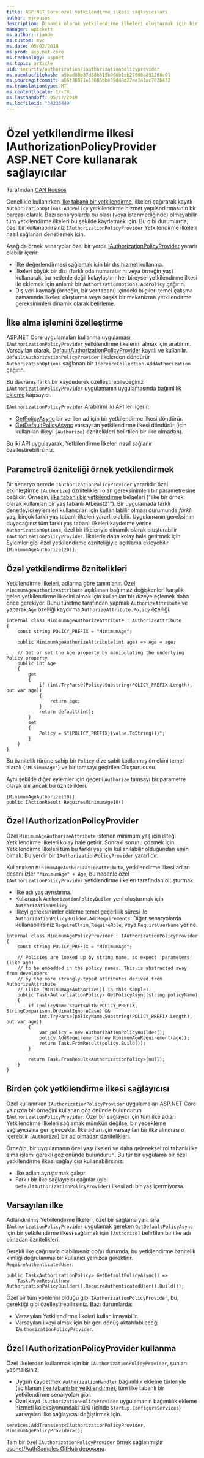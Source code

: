 ```yaml
---
title: ASP.NET Core özel yetkilendirme ilkesi sağlayıcıları
author: mjrousos
description: Dinamik olarak yetkilendirme ilkeleri oluşturmak için bir ASP.NET Core uygulamada özel IAuthorizationPolicyProvider kullanmayı öğrenin.
manager: wpickett
ms.author: riande
ms.custom: mvc
ms.date: 05/02/2018
ms.prod: asp.net-core
ms.technology: aspnet
ms.topic: article
uid: security/authorization/iauthorizationpolicyprovider
ms.openlocfilehash: a5bad88b37d38b819b960b1eb27808d891268c01
ms.sourcegitcommit: a66f38071e13685bbe59d48d22aa141ac702b432
ms.translationtype: MT
ms.contentlocale: tr-TR
ms.lasthandoff: 05/17/2018
ms.locfileid: "34233449"
---
```

# <a name="custom-authorization-policy-providers-using-iauthorizationpolicyprovider-in-aspnet-core"></a>Özel yetkilendirme ilkesi IAuthorizationPolicyProvider ASP.NET Core kullanarak sağlayıcılar 

Tarafından [CAN Rousos](https://github.com/mjrousos)

Genellikle kullanırken [ilke tabanlı bir yetkilendirme](xref:security/authorization/policies), ilkeleri çağırarak kayıtlı `AuthorizationOptions.AddPolicy` yetkilendirme hizmet yapılandırmasının bir parçası olarak. Bazı senaryolarda bu olası (veya istenmediğinde) olmayabilir tüm yetkilendirme ilkeleri bu şekilde kaydetmek için. Bu gibi durumlarda, özel bir kullanabilirsiniz `IAuthorizationPolicyProvider` Yetkilendirme İlkeleri nasıl sağlanan denetlemek için.

Aşağıda örnek senaryolar özel bir yerde [IAuthorizationPolicyProvider](/dotnet/api/microsoft.aspnetcore.authorization.iauthorizationpolicyprovider) yararlı olabilir içerir:

* İlke değerlendirmesi sağlamak için bir dış hizmet kullanma.
* İlkeleri büyük bir dizi (farklı oda numaralarını veya örneğin yaş) kullanarak, bu nedenle değil kolaylaştırır her bireysel yetkilendirme ilkesi ile eklemek için anlamlı bir `AuthorizationOptions.AddPolicy` çağırın.
* Dış veri kaynağı (örneğin, bir veritabanı) içindeki bilgileri temel çalışma zamanında ilkeleri oluşturma veya başka bir mekanizma yetkilendirme gereksinimleri dinamik olarak belirleme.

## <a name="customizing-policy-retrieval"></a>İlke alma işlemini özelleştirme

ASP.NET Core uygulamaları kullanma uygulaması `IAuthorizationPolicyProvider` yetkilendirme ilkelerini almak için arabirim. Varsayılan olarak, [DefaultAuthorizationPolicyProvider](https://docs.microsoft.com/dotnet/api/microsoft.aspnetcore.authorization.defaultauthorizationpolicyprovider) kayıtlı ve kullanılır. `DefaultAuthorizationPolicyProvider` ilkelerden döndürür `AuthorizationOptions` sağlanan bir `IServiceCollection.AddAuthorization` çağırın.

Bu davranış farklı bir kaydederek özelleştirebileceğiniz `IAuthorizationPolicyProvider` uygulamanın uygulamasında [bağımlılık ekleme](xref:fundamentals/dependency-injection) kapsayıcı. 

`IAuthorizationPolicyProvider` Arabirimi iki API'leri içerir:

* [GetPolicyAsync](https://docs.microsoft.com/en-us/dotnet/api/microsoft.aspnetcore.authorization.iauthorizationpolicyprovider.getpolicyasync?view=aspnetcore-2.0#Microsoft_AspNetCore_Authorization_IAuthorizationPolicyProvider_GetPolicyAsync_System_String_) bir verilen ad için bir yetkilendirme ilkesi döndürür.
* [GetDefaultPolicyAsync](https://docs.microsoft.com/en-us/dotnet/api/microsoft.aspnetcore.authorization.iauthorizationpolicyprovider.getdefaultpolicyasync?view=aspnetcore-2.0) varsayılan yetkilendirme ilkesi döndürür (için kullanılan ilkeyi `[Authorize]` öznitelikleri belirtilen bir ilke olmadan). 

Bu iki API uygulayarak, Yetkilendirme İlkeleri nasıl sağlanır özelleştirebilirsiniz.

## <a name="parameterized-authorize-attribute-example"></a>Parametreli özniteliği örnek yetkilendirmek

Bir senaryo nerede `IAuthorizationPolicyProvider` yararlıdır özel etkinleştirme `[Authorize]` öznitelikleri olan gereksinimleri bir parametresine bağlıdır. Örneğin, [ilke tabanlı bir yetkilendirme](xref:security/authorization/policies) belgeleri ("ilke bir örnek olarak kullanılan bir yaş tabanlı AtLeast21"). Bir uygulamada farklı denetleyici eylemleri kullanıcıları için kullanılabilir olması durumunda *farklı* yaş, birçok farklı yaş tabanlı ilkeleri yararlı olabilir. Uygulamanın gereksinim duyacağınız tüm farklı yaş tabanlı ilkeleri kaydetme yerine `AuthorizationOptions`, özel bir ilkeleriyle dinamik olarak oluşturabilir `IAuthorizationPolicyProvider`. İlkelerle daha kolay hale getirmek için Eylemler gibi özel yetkilendirme özniteliğiyle açıklama ekleyebilir `[MinimumAgeAuthorize(20)]`.

## <a name="custom-authorization-attributes"></a>Özel yetkilendirme öznitelikleri

Yetkilendirme İlkeleri, adlarına göre tanımlanır. Özel `MinimumAgeAuthorizeAttribute` açıklanan bağımsız değişkenleri karşılık gelen yetkilendirme ilkesini almak için kullanılan bir dizeye eşlemek daha önce gerekiyor. Bunu türetme tarafından yapmak `AuthorizeAttribute` ve yaparak `Age` özelliği kaydırma `AuthorizeAttribute.Policy` özelliği.

```CSharp
internal class MinimumAgeAuthorizeAttribute : AuthorizeAttribute
{
    const string POLICY_PREFIX = "MinimumAge";

    public MinimumAgeAuthorizeAttribute(int age) => Age = age;

    // Get or set the Age property by manipulating the underlying Policy property
    public int Age
    {
        get
        {
            if (int.TryParse(Policy.Substring(POLICY_PREFIX.Length), out var age))
            {
                return age;
            }
            return default(int);
        }
        set
        {
            Policy = $"{POLICY_PREFIX}{value.ToString()}";
        }
    }
}
```

Bu öznitelik türüne sahip bir `Policy` dize sabit kodlanmış ön ekini temel alarak (`"MinimumAge"`) ve bir tamsayı geçirilen Oluşturucusu.

Aynı şekilde diğer eylemler için geçerli `Authorize` tamsayı bir parametre olarak alır ancak bu öznitelikleri.

```CSharp
[MinimumAgeAuthorize(10)]
public IActionResult RequiresMinimumAge10()
```

## <a name="custom-iauthorizationpolicyprovider"></a>Özel IAuthorizationPolicyProvider

Özel `MinimumAgeAuthorizeAttribute` istenen minimum yaş için isteği Yetkilendirme İlkeleri kolay hale getirir. Sonraki sorunu çözmek için Yetkilendirme İlkeleri tüm bu farklı yaş için kullanılabilir olduğundan emin olmak. Bu yerdir bir `IAuthorizationPolicyProvider` yararlıdır.

Kullanırken `MinimumAgeAuthorizationAttribute`, yetkilendirme ilkesi adları deseni izler `"MinimumAge" + Age`, bu nedenle özel `IAuthorizationPolicyProvider` yetkilendirme ilkeleri tarafından oluşturmak:

* İlke adı yaş ayrıştırma.
* Kullanarak `AuthorizationPolicyBuiler` yeni oluşturmak için `AuthorizationPolicy`
* İlkeyi gereksinimler ekleme temel geçerlilik süresi ile `AuthorizationPolicyBuilder.AddRequirements`. Diğer senaryolarda kullanabilirsiniz `RequireClaim`, `RequireRole`, veya `RequireUserName` yerine.

```CSharp
internal class MinimumAgePolicyProvider : IAuthorizationPolicyProvider
{
    const string POLICY_PREFIX = "MinimumAge";

    // Policies are looked up by string name, so expect 'parameters' (like age)
    // to be embedded in the policy names. This is abstracted away from developers
    // by the more strongly-typed attributes derived from AuthorizeAttribute
    // (like [MinimumAgeAuthorize()] in this sample)
    public Task<AuthorizationPolicy> GetPolicyAsync(string policyName)
    {
        if (policyName.StartsWith(POLICY_PREFIX, StringComparison.OrdinalIgnoreCase) &&
            int.TryParse(policyName.Substring(POLICY_PREFIX.Length), out var age))
        {
            var policy = new AuthorizationPolicyBuilder();
            policy.AddRequirements(new MinimumAgeRequirement(age));
            return Task.FromResult(policy.Build());
        }

        return Task.FromResult<AuthorizationPolicy>(null);
    }
}
```

## <a name="multiple-authorization-policy-providers"></a>Birden çok yetkilendirme ilkesi sağlayıcısı

Özel kullanırken `IAuthorizationPolicyProvider` uygulamaları ASP.NET Core yalnızca bir örneğini kullanan göz önünde bulundurun `IAuthorizationPolicyProvider`. Özel bir sağlayıcı için tüm ilke adları Yetkilendirme İlkeleri sağlamak mümkün değilse, bir yedekleme sağlayıcısına geri girecektir. İlke adları için varsayılan bir ilke alınması o içerebilir `[Authorize]` bir ad olmadan öznitelikleri.

Örneğin, bir uygulamanın özel yaşı ilkeleri ve daha geleneksel rol tabanlı ilke alma işlemi gerekli göz önünde bulundurun. Bu tür bir uygulama bir özel yetkilendirme ilkesi sağlayıcısı kullanabilirsiniz:

* İlke adları ayrıştırmak çalışır. 
* Farklı bir ilke sağlayıcısı çağrılar (gibi `DefaultAuthorizationPolicyProvider`) ilkesi adı bir yaş içermiyorsa.

## <a name="default-policy"></a>Varsayılan ilke

Adlandırılmış Yetkilendirme İlkeleri, özel bir sağlama yanı sıra `IAuthorizationPolicyProvider` uygulamak gereken `GetDefaultPolicyAsync` için bir yetkilendirme ilkesi sağlamak için `[Authorize]` belirtilen bir ilke adı olmadan öznitelikleri.

Gerekli ilke çağrısıyla olabilmeniz çoğu durumda, bu yetkilendirme öznitelik kimliği doğrulanmış bir kullanıcı yalnızca gerektirir. `RequireAuthenticatedUser`:

```CSharp
public Task<AuthorizationPolicy> GetDefaultPolicyAsync() => 
    Task.FromResult(new AuthorizationPolicyBuilder().RequireAuthenticatedUser().Build());
```

Özel bir tüm yönlerini olduğu gibi `IAuthorizationPolicyProvider`, bu, gerektiği gibi özelleştirebilirsiniz. Bazı durumlarda:

* Varsayılan Yetkilendirme İlkeleri kullanılmayabilir.
* Varsayılan ilkeyi almak için bir geri dönüş aktarılabileceği `IAuthorizationPolicyProvider`.

## <a name="using-a-custom-iauthorizationpolicyprovider"></a>Özel IAuthorizationPolicyProvider kullanma

Özel ilkelerden kullanmak için bir `IAuthorizationPolicyProvider`, şunları yapmalısınız:

* Uygun kaydetmek `AuthorizationHandler` bağımlılık ekleme türleriyle (açıklanan [ilke tabanlı bir yetkilendirme](xref:security/authorization/policies#authorization-handlers)), tüm ilke tabanlı bir yetkilendirme senaryoları gibi.
* Özel kayıt `IAuthorizationPolicyProvider` uygulamanın bağımlılık ekleme hizmeti koleksiyonundaki türü (içinde `Startup.ConfigureServices`) varsayılan ilke sağlayıcısı değiştirmek için.

```CSharp
services.AddTransient<IAuthorizationPolicyProvider, MinimumAgePolicyProvider>();
```

Tam bir özel `IAuthorizationPolicyProvider` örnek sağlanmıştır [aspnet/AuthSamples GitHub deposunu](https://github.com/aspnet/AuthSamples/tree/dev/samples/CustomPolicyProvider).
